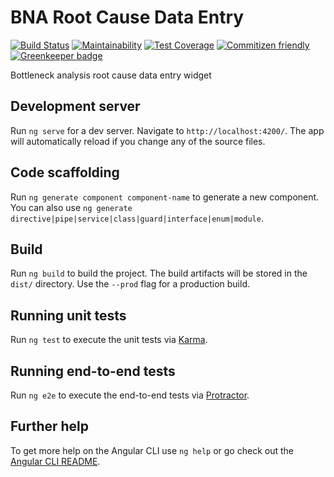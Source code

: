 # BNA Root Cause Data Entry

[![Build Status](https://travis-ci.org/hisptz/bna-dashboard-widget.svg?branch=master)](https://travis-ci.org/hisptz/bna-dashboard-widget)
[![Maintainability](https://api.codeclimate.com/v1/badges/777402c7899387461c62/maintainability)](https://codeclimate.com/github/hisptz/bna-dashboard-widget/maintainability)
[![Test Coverage](https://api.codeclimate.com/v1/badges/777402c7899387461c62/test_coverage)](https://codeclimate.com/github/hisptz/bna-dashboard-widget/test_coverage)
[![Commitizen friendly](https://img.shields.io/badge/commitizen-friendly-brightgreen.svg)](http://commitizen.github.io/cz-cli/) [![Greenkeeper badge](https://badges.greenkeeper.io/hisptz/bna-dashboard-widget.svg)](https://greenkeeper.io/)

Bottleneck analysis root cause data entry widget

## Development server

Run `ng serve` for a dev server. Navigate to `http://localhost:4200/`. The app will automatically reload if you change any of the source files.

## Code scaffolding

Run `ng generate component component-name` to generate a new component. You can also use `ng generate directive|pipe|service|class|guard|interface|enum|module`.

## Build

Run `ng build` to build the project. The build artifacts will be stored in the `dist/` directory. Use the `--prod` flag for a production build.

## Running unit tests

Run `ng test` to execute the unit tests via [Karma](https://karma-runner.github.io).

## Running end-to-end tests

Run `ng e2e` to execute the end-to-end tests via [Protractor](http://www.protractortest.org/).

## Further help

To get more help on the Angular CLI use `ng help` or go check out the [Angular CLI README](https://github.com/angular/angular-cli/blob/master/README.md).
